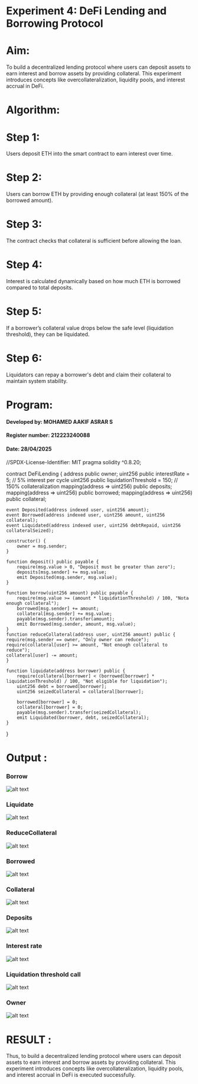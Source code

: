 # Experiment 4: DeFi Lending and Borrowing Protocol
# Aim:
To build a decentralized lending protocol where users can deposit assets to earn interest and borrow assets by providing collateral. This experiment introduces concepts like overcollateralization, liquidity pools, and interest accrual in DeFi.

# Algorithm:

# Step 1: 
Users deposit ETH into the smart contract to earn interest over time.

# Step 2:
 Users can borrow ETH by providing enough collateral (at least 150% of the borrowed amount).

# Step 3:
 The contract checks that collateral is sufficient before allowing the loan.

# Step 4: 
Interest is calculated dynamically based on how much ETH is borrowed compared to total deposits.

# Step 5:
 If a borrower’s collateral value drops below the safe level (liquidation threshold), they can be liquidated.

# Step 6:
 Liquidators can repay a borrower's debt and claim their collateral to maintain system stability.



# Program:
#### Developed by: MOHAMED AAKIF ASRAR S
#### Register number: 212223240088
#### Date: 28/04/2025


//SPDX-License-Identifier: MIT
pragma solidity ^0.8.20;

contract DeFiLending {
    address public owner;
    uint256 public interestRate = 5; // 5% interest per cycle
    uint256 public liquidationThreshold = 150; // 150% collateralization
    mapping(address => uint256) public deposits;
    mapping(address => uint256) public borrowed;
    mapping(address => uint256) public collateral;

    event Deposited(address indexed user, uint256 amount);
    event Borrowed(address indexed user, uint256 amount, uint256 collateral);
    event Liquidated(address indexed user, uint256 debtRepaid, uint256 collateralSeized);

    constructor() {
        owner = msg.sender;
    }

    function deposit() public payable {
        require(msg.value > 0, "Deposit must be greater than zero");
        deposits[msg.sender] += msg.value;
        emit Deposited(msg.sender, msg.value);
    }

    function borrow(uint256 amount) public payable {
        require(msg.value >= (amount * liquidationThreshold) / 100, "Nota enough collateral");
        borrowed[msg.sender] += amount;
        collateral[msg.sender] += msg.value;
        payable(msg.sender).transfer(amount);
        emit Borrowed(msg.sender, amount, msg.value);
    }
    function reduceCollateral(address user, uint256 amount) public {
    require(msg.sender == owner, "Only owner can reduce");
    require(collateral[user] >= amount, "Not enough collateral to reduce");
    collateral[user] -= amount;
    }

    function liquidate(address borrower) public {
        require(collateral[borrower] < (borrowed[borrower] * liquidationThreshold) / 100, "Not eligible for liquidation");
        uint256 debt = borrowed[borrower];
        uint256 seizedCollateral = collateral[borrower];

        borrowed[borrower] = 0;
        collateral[borrower] = 0;
        payable(msg.sender).transfer(seizedCollateral);
        emit Liquidated(borrower, debt, seizedCollateral);
    }
}





# Output :

### Borrow
![alt text](borrow_.png)

### Liquidate
![alt text](Liquidate.png)

### ReduceCollateral
![alt text](ReduceCollateral.png)
### Borrowed
![alt text](Borrowed.png)
### Collateral
![alt text](Collateral_.png)
### Deposits
![alt text](Deposits.png)
### Interest rate
![alt text](<Interest rate.png>)
### Liquidation threshold call
![alt text](<Liquidation threshold call.png>)
### Owner
![alt text](Owner.png)

# RESULT : 
Thus, to build a decentralized lending protocol where users can deposit assets to earn interest and borrow assets by providing collateral. This experiment introduces concepts like overcollateralization, liquidity pools, and interest accrual in DeFi is executed successfully.